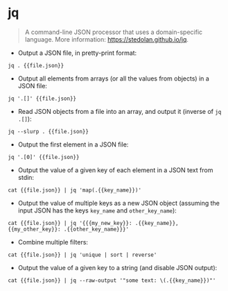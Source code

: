 # jq

> A command-line JSON processor that uses a domain-specific language.
> More information: <https://stedolan.github.io/jq>.

- Output a JSON file, in pretty-print format:

`jq . {{file.json}}`

- Output all elements from arrays (or all the values from objects) in a JSON file:

`jq '.[]' {{file.json}}`

- Read JSON objects from a file into an array, and output it (inverse of `jq .[]`):

`jq --slurp . {{file.json}}`

- Output the first element in a JSON file:

`jq '.[0]' {{file.json}}`

- Output the value of a given key of each element in a JSON text from stdin:

`cat {{file.json}} | jq 'map(.{{key_name}})'`

- Output the value of multiple keys as a new JSON object (assuming the input JSON has the keys `key_name` and `other_key_name`):

`cat {{file.json}} | jq '{{{my_new_key}}: .{{key_name}}, {{my_other_key}}: .{{other_key_name}}}'`

- Combine multiple filters:

`cat {{file.json}} | jq 'unique | sort | reverse'`

- Output the value of a given key to a string (and disable JSON output):

`cat {{file.json}} | jq --raw-output '"some text: \(.{{key_name}})"'`

